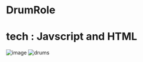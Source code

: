 # DrumRole
# tech : Javscript and HTML 

![image](https://user-images.githubusercontent.com/35140415/197466811-4713c8c5-da37-45cc-9838-78ac8603b09a.png)
![drums](https://user-images.githubusercontent.com/35140415/198840016-b729b8b2-5c81-4181-90ca-baf4096dc9b0.gif)

